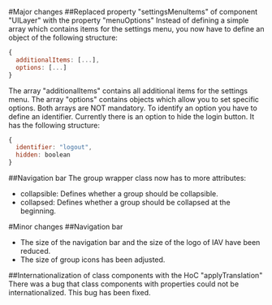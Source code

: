 #Major changes
##Replaced property "settingsMenuItems" of component "UILayer" with the property "menuOptions"
Instead of defining a simple array which contains items for the settings menu, you now have to define an object of the following structure:
```javascript
{
  additionalItems: [...],
  options: [...]
}
```
The array "additionalItems" contains all additional items for the settings menu. The array "options" contains objects which allow you to set specific options. Both arrays are NOT mandatory. To identify an option you have to define an identifier. Currently there is an option to hide the login button. It has the following structure:
```javascript
{
  identifier: "logout",
  hidden: boolean
}
```
##Navigation bar
The group wrapper class now has to more attributes:
- collapsible: Defines whether a group should be collapsible.
- collapsed: Defines whether a group should be collapsed at the beginning.

#Minor changes
##Navigation bar
- The size of the navigation bar and the size of the logo of IAV have been reduced.
- The size of group icons has been adjusted.

##Internationalization of class components with the HoC "applyTranslation"
There was a bug that class components with properties could not be internationalized. This bug has been fixed.